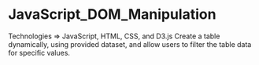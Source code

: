# JavaScript_DOM_Manipulation
Technologies => JavaScript, HTML, CSS, and D3.js  Create a table dynamically, using provided dataset, and allow users to filter the table data for specific values. 
